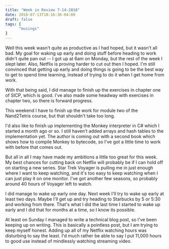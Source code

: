 ```yaml
---
title: "Week in Review 7-14-2018"
date: 2018-07-13T18:16:36-04:00
draft: false
tags: [
      "musings"
]
---
```


Well this week wasn't quite as productive as I had hoped, but it
wasn't all bad.  My goal for waking up early and doing stuff before
heading to work didn't quite pan out -- I got up at 6am on Monday, but
the rest of the week I slept later.  Also, Netflix is proving harder
to cut out then I hoped.  I'm still convinced that getting up early
and doing things is going to be the best way to get to spend time
learning, instead of trying to do it when I get home from work.

With that being said, I did manage to finish up the exercises in
chapter one of SICP, which is good.  I've also made some headway with
exercises in chapter two, so there is forward progress.

This weekend I have to finish up the work for module two of the
Nand2Tetris course, but that shouldn't take too long.

I'd also like to finish up implementing the Monkey interpreter in C#
which I started a month ago or so.  I still haven't added arrays and
hash tables to the implementation yet.  The author is coming out with
a second book which shows how to compile Monkey to bytecode, so I've
got a little time to work with before that comes out.

But all in all I may have made my ambitions a little too great for
this week.  My best chances for cutting back on Netflix will probably
be if I can hold off on starting a new series.  Star Trek Voyager is
pulling me in just enough where I want to keep watching, and it's too
easy to keep watching when I can just play it on one monitor.  I've
got another few seasons, so probably around 40 hours of Voyager left
to watch.

I did manage to wake up early one day.  Next week I'll try to wake up
early at least two days.  Maybe I'll get up and try heading to
Starbucks by 5 or 5:30 and working from there.  That's what I did the
last time I started to wake up early and I did that for months at a
time, so I know its possible.

At least on Sunday I managed to write a technical blog post, so I've
been keeping up on writing.  This is basically a pointless post, but I
am trying to keep myself honest.  Adding up all of my Netflix watching
hours was disturbing to say the least.  I'd much rather be able to say
I put 11,000 hours to good use instead of mindlessly watching
streaming video.





